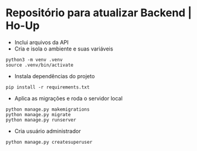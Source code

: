 # Repositório para atualizar Backend | Ho-Up 

* Inclui arquivos da API
* Cria  e isola o ambiente e suas variáveis
```
python3 -m venv .venv
source .venv/bin/activate
```

* Instala dependências do projeto
```
pip install -r requirements.txt
```
* Aplica as migrações e roda o servidor local
```
python manage.py makemigrations
python manage.py migrate
python manage.py runserver
```
* Cria usuário administrador
```
python manage.py createsuperuser
```